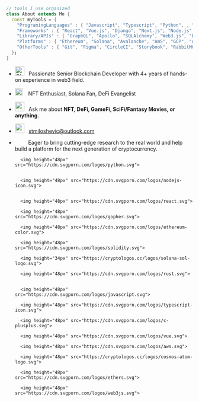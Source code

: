 ```dart
// tools_I_use organized
class About extends Me { 
  const myTools = {  
    "ProgramingLanguages" : { "Javascript", "Typescript", "Python", , "Solidity", "Rust", "Golang", "Move"},
    "Frameworks" : { "React", "Vue.js", "Django", "Next.js", "Node.js", "Cypress", "Cosmos SDK" },
    "Library/APIs" : { "GraphQL", "Apollo", "SQLAlchemy", "Web3.js", "Ethers.js" },
    "Platforms" : { "Ethereum", "Solana", "Avalanche", "AWS", "GCP", "Azure", "Nginx", "Docker"},
    "OtherTools" : { "Git", "Figma", "CircleCI", "Storybook", "RabbitMQ" }
  };
}
```

-  <img alt="GIF" src="https://github.com/SP-XD/SP-XD/blob/main/images/Developer.gif" width="25" /> &nbsp; Passionate Senior Blockchain Developer with 4+ years of hands-on experience in web3 field.<br>
- <img src="https://github.com/SP-XD/SP-XD/blob/main/images/hyperkitty.gif?raw=true" width="20" />&nbsp;&nbsp;&nbsp; NFT Enthusiast, Solana Fan, DeFi Evangelist <br>
- <img src="https://github.com/SP-XD/SP-XD/blob/main/images/message.gif?raw=true" width="25" />&nbsp;&nbsp; Ask me about **NFT, DeFi, GameFi, SciFi/Fantasy Movies, or anything**. <br>
- <img src="https://github.com/SP-XD/SP-XD/blob/main/images/letterbox.gif?raw=true" width="25" /> &nbsp; stmiloshevic@outlook.com<br>
- &nbsp;&nbsp;<img src="https://github.com/SP-XD/SP-XD/blob/main/images/lightning.gif?raw=true" width="12" />&nbsp;&nbsp;&nbsp;&nbsp;Eager to bring cutting-edge research to the real world and help build a platform for the next generation of cryptocurrency.<br>



      
        <img height="48px" src="https://cdn.svgporn.com/logos/python.svg">
   
 
        <img height="48px" src="https://cdn.svgporn.com/logos/nodejs-icon.svg">


        <img height="48px" src="https://cdn.svgporn.com/logos/react.svg">

        <img height="48px" src="https://cdn.svgporn.com/logos/gopher.svg">

        <img height="48px" src="https://cdn.svgporn.com/logos/ethereum-color.svg">
     
        <img height="48px" src="https://cdn.svgporn.com/logos/solidity.svg">
     
        <img height="34px" src="https://cryptologos.cc/logos/solana-sol-logo.svg">
     
        <img height="48px" src="https://cdn.svgporn.com/logos/rust.svg">

   
        <img height="48px" src="https://cdn.svgporn.com/logos/javascript.svg">
     
        <img height="48px" src="https://cdn.svgporn.com/logos/typescript-icon.svg">
    
        <img height="48px" src="https://cdn.svgporn.com/logos/c-plusplus.svg">
     
        <img height="48px" src="https://cdn.svgporn.com/logos/vue.svg">
      
        <img height="48px" src="https://cdn.svgporn.com/logos/aws.svg">
     
        <img height="48px" src="https://cryptologos.cc/logos/cosmos-atom-logo.svg">
      
        <img height="48px" src="https://cdn.svgporn.com/logos/ethers.svg">
     
        <img height="48px" src="https://cdn.svgporn.com/logos/web3js.svg">
    


